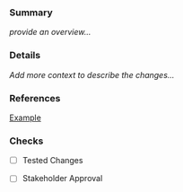 ### Summary
_provide an overview..._
### Details
_Add more context to describe the changes..._

### References
[Example](www.google.com)

### Checks
- [ ] Tested Changes
- [ ] Stakeholder Approval

